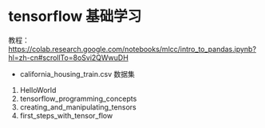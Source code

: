 ﻿# tensorflow 基础学习
教程：https://colab.research.google.com/notebooks/mlcc/intro_to_pandas.ipynb?hl=zh-cn#scrollTo=8oSvi2QWwuDH
- california_housing_train.csv 数据集
1. HelloWorld
2. tensorflow_programming_concepts
3. creating_and_manipulating_tensors
4. first_steps_with_tensor_flow



